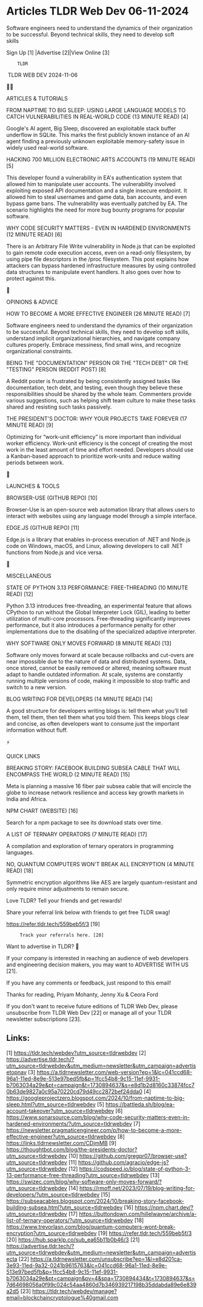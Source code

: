 # Articles TLDR Web Dev 06-11-2024

Software engineers need to understand the dynamics of their
organization to be successful. Beyond technical skills, they need to
develop soft
skills ‌ ‌ ‌ ‌ ‌ ‌ ‌ ‌ ‌ ‌ ‌ ‌ ‌ ‌ ‌ ‌ ‌ ‌ ‌ ‌ ‌ ‌ ‌ ‌ ‌ ‌  ‌ ‌ ‌ ‌ ‌ ‌ ‌ ‌ ‌ ‌ ‌ ‌ ‌ ‌ ‌ ‌ ‌ ‌ ‌ ‌ ‌ ‌ ‌ ‌ ‌ ‌ 


 Sign Up [1] |Advertise [2]|View Online [3] 

		TLDR 

 TLDR WEB DEV 2024-11-06

🧑‍💻 

ARTICLES & TUTORIALS

 FROM NAPTIME TO BIG SLEEP: USING LARGE LANGUAGE MODELS TO CATCH
VULNERABILITIES IN REAL-WORLD CODE (13 MINUTE READ) [4] 

 Google's AI agent, Big Sleep, discovered an exploitable stack buffer
underflow in SQLite. This marks the first publicly known instance of
an AI agent finding a previously unknown exploitable memory-safety
issue in widely used real-world software. 

 HACKING 700 MILLION ELECTRONIC ARTS ACCOUNTS (19 MINUTE READ) [5] 

 This developer found a vulnerability in EA's authentication system
that allowed him to manipulate user accounts. The vulnerability
involved exploiting exposed API documentation and a single insecure
endpoint. It allowed him to steal usernames and game data, ban
accounts, and even bypass game bans. The vulnerability was eventually
patched by EA. The scenario highlights the need for more bug bounty
programs for popular software. 

 WHY CODE SECURITY MATTERS - EVEN IN HARDENED ENVIRONMENTS (12 MINUTE
READ) [6] 

 There is an Arbitrary File Write vulnerability in Node.js that can be
exploited to gain remote code execution access, even on a read-only
filesystem, by using pipe file descriptors in the /proc filesystem.
This post explains how attackers can bypass hardened infrastructure
measures by using controlled data structures to manipulate event
handlers. It also goes over how to protect against this. 

🧠 

OPINIONS & ADVICE

 HOW TO BECOME A MORE EFFECTIVE ENGINEER (26 MINUTE READ) [7] 

 Software engineers need to understand the dynamics of their
organization to be successful. Beyond technical skills, they need to
develop soft skills, understand implicit organizational hierarchies,
and navigate company cultures properly. Embrace messiness, find small
wins, and recognize organizational constraints. 

 BEING THE "DOCUMENTATION" PERSON OR THE "TECH DEBT" OR THE "TESTING"
PERSON (REDDIT POST) [8] 

 A Reddit poster is frustrated by being consistently assigned tasks
like documentation, tech debt, and testing, even though they believe
these responsibilities should be shared by the whole team. Commenters
provide various suggestions, such as helping shift team culture to
make these tasks shared and resisting such tasks passively. 

 THE PRESIDENT'S DOCTOR: WHY YOUR PROJECTS TAKE FOREVER (17 MINUTE
READ) [9] 

 Optimizing for “work-unit efficiency” is more important than
individual worker efficiency. Work-unit efficiency is the concept of
creating the most work in the least amount of time and effort needed.
Developers should use a Kanban-based approach to prioritize work-units
and reduce waiting periods between work. 

🚀 

LAUNCHES & TOOLS

 BROWSER-USE (GITHUB REPO) [10] 

 Browser-Use is an open-source web automation library that allows
users to interact with websites using any language model through a
simple interface. 

 EDGE.JS (GITHUB REPO) [11] 

 Edge.js is a library that enables in-process execution of .NET and
Node.js code on Windows, macOS, and Linux, allowing developers to call
.NET functions from Node.js and vice versa. 

🎁 

MISCELLANEOUS

 STATE OF PYTHON 3.13 PERFORMANCE: FREE-THREADING (10 MINUTE READ)
[12] 

 Python 3.13 introduces free-threading, an experimental feature that
allows CPython to run without the Global Interpreter Lock (GIL),
leading to better utilization of multi-core processors. Free-threading
significantly improves performance, but it also introduces a
performance penalty for other implementations due to the disabling of
the specialized adaptive interpreter. 

 WHY SOFTWARE ONLY MOVES FORWARD (8 MINUTE READ) [13] 

 Software only moves forward at scale because rollbacks and cut-overs
are near impossible due to the nature of data and distributed systems.
Data, once stored, cannot be easily removed or altered, meaning
software must adapt to handle outdated information. At scale, systems
are constantly running multiple versions of code, making it impossible
to stop traffic and switch to a new version. 

 BLOG WRITING FOR DEVELOPERS (14 MINUTE READ) [14] 

 A good structure for developers writing blogs is: tell them what
you'll tell them, tell them, then tell them what you told them. This
keeps blogs clear and concise, as often developers want to consume
just the important information without fluff. 

⚡ 

QUICK LINKS

 BREAKING STORY: FACEBOOK BUILDING SUBSEA CABLE THAT WILL ENCOMPASS
THE WORLD (2 MINUTE READ) [15] 

 Meta is planning a massive 16 fiber pair subsea cable that will
encircle the globe to increase network resilience and access key
growth markets in India and Africa. 

 NPM CHART (WEBSITE) [16] 

 Search for a npm package to see its download stats over time. 

 A LIST OF TERNARY OPERATORS (7 MINUTE READ) [17] 

 A compilation and exploration of ternary operators in programming
languages. 

 NO, QUANTUM COMPUTERS WON'T BREAK ALL ENCRYPTION (4 MINUTE READ) [18]


 Symmetric encryption algorithms like AES are largely
quantum-resistant and only require minor adjustments to remain secure.


Love TLDR? Tell your friends and get rewards!

 Share your referral link below with friends to get free TLDR swag! 

 https://refer.tldr.tech/559beb5f/3 [19] 

		 Track your referrals here. [20] 

Want to advertise in TLDR? 📰

 If your company is interested in reaching an audience of web
developers and engineering decision makers, you may want to ADVERTISE
WITH US [21]. 

 If you have any comments or feedback, just respond to this email! 

Thanks for reading, 
Priyam Mohanty, Jenny Xu & Ceora Ford 

If you don't want to receive future editions of TLDR Web Dev, please
unsubscribe from TLDR Web Dev [22] or manage all of your TLDR
newsletter subscriptions [23]. 

 

Links:
------
[1] https://tldr.tech/webdev?utm_source=tldrwebdev
[2] https://advertise.tldr.tech/?utm_source=tldrwebdev&utm_medium=newsletter&utm_campaign=advertisetopnav
[3] https://a.tldrnewsletter.com/web-version?ep=1&lc=041ccd68-96a1-11ed-8e9e-513e97bed5fb&p=1fcc54b8-9c15-11ef-9931-b7063034a29e&pt=campaign&t=1730894637&s=e8d1b2d8160c33874fcc70b63de9827a0c95a70220cd79d49cc2872bef24dda0
[4] https://googleprojectzero.blogspot.com/2024/10/from-naptime-to-big-sleep.html?utm_source=tldrwebdev
[5] https://battleda.sh/blog/ea-account-takeover?utm_source=tldrwebdev
[6] https://www.sonarsource.com/blog/why-code-security-matters-even-in-hardened-environments/?utm_source=tldrwebdev
[7] https://newsletter.pragmaticengineer.com/p/how-to-become-a-more-effective-engineer?utm_source=tldrwebdev
[8] https://links.tldrnewsletter.com/CDjmMB
[9] https://thoughtbot.com/blog/the-presidents-doctor?utm_source=tldrwebdev
[10] https://github.com/gregpr07/browser-use?utm_source=tldrwebdev
[11] https://github.com/agracio/edge-js?utm_source=tldrwebdev
[12] https://codspeed.io/blog/state-of-python-3-13-performance-free-threading?utm_source=tldrwebdev
[13] https://swizec.com/blog/why-software-only-moves-forward/?utm_source=tldrwebdev
[14] https://rmoff.net/2023/07/19/blog-writing-for-developers/?utm_source=tldrwebdev
[15] https://subseacables.blogspot.com/2024/10/breaking-story-facebook-building-subsea.html?utm_source=tldrwebdev
[16] https://npm.chart.dev/?utm_source=tldrwebdev
[17] https://buttondown.com/hillelwayne/archive/a-list-of-ternary-operators/?utm_source=tldrwebdev
[18] https://www.trevorlasn.com/blog/quantum-computers-wont-break-encryption?utm_source=tldrwebdev
[19] https://refer.tldr.tech/559beb5f/3
[20] https://hub.sparklp.co/sub_ea65b11b0b46/3
[21] https://advertise.tldr.tech/?utm_source=tldrwebdev&utm_medium=newsletter&utm_campaign=advertisecta
[22] https://a.tldrnewsletter.com/unsubscribe?ep=1&l=e8d201ca-3e93-11ed-9a32-0241b9615763&lc=041ccd68-96a1-11ed-8e9e-513e97bed5fb&p=1fcc54b8-9c15-11ef-9931-b7063034a29e&pt=campaign&pv=4&spa=1730894434&t=1730894637&s=7d64698056a0f99c024c54aa4860d7b346939217198b35ddabda89e6e839a2d5
[23] https://tldr.tech/webdev/manage?email=blockchaincryptologue%40gmail.com